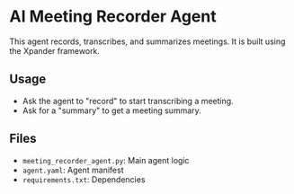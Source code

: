 # AI Meeting Recorder Agent

This agent records, transcribes, and summarizes meetings. It is built using the Xpander framework.

## Usage
- Ask the agent to "record" to start transcribing a meeting.
- Ask for a "summary" to get a meeting summary.

## Files
- `meeting_recorder_agent.py`: Main agent logic
- `agent.yaml`: Agent manifest
- `requirements.txt`: Dependencies
